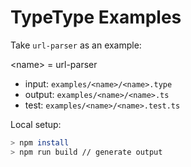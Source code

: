 # TypeType Examples

Take `url-parser` as an example:

\<name> = url-parser 

* input: `examples/<name>/<name>.type`
* output: `examples/<name>/<name>.ts`
* test: `examples/<name>/<name>.test.ts`

Local setup:

```bash
> npm install
> npm run build // generate output
```
